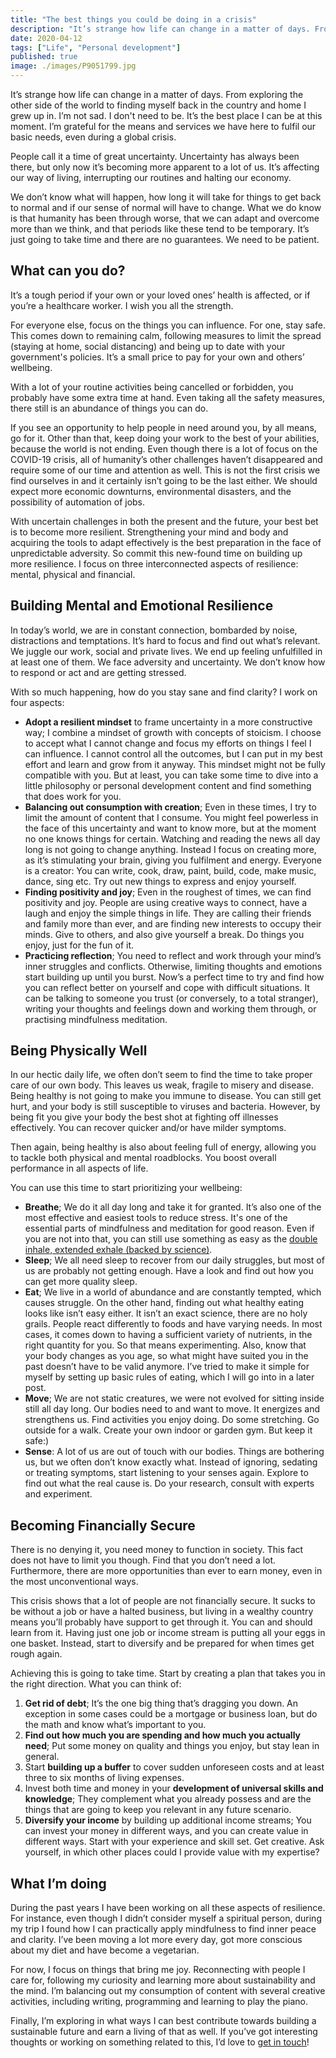 ```yaml
---
title: "The best things you could be doing in a crisis"
description: "It’s strange how life can change in a matter of days. From exploring the other side of the world to finding myself back in the country and home I grew up in. I’m not sad. I don't need to be. It’s the best place I can be at this moment. I’m grateful for the means and services we have here to fulfil our basic needs, "
date: 2020-04-12
tags: ["Life", "Personal development"]
published: true
image: ./images/P9051799.jpg
---
```


<!-- ![test](https://lh3.googleusercontent.com/PsBXhwqVdGgijxfv3cj8Jy7NUBB-BE_MMwjb_SOIx5MCUl7hWtbiec0-kdixfXWaRbibr0upvTzBrLEl9dwWI3biVA8XGLT-U7wtrLTj4Enwk7cpBCk2Fsa1q6JJFkAgV8sQN5-FokxOb4Gqp0r-oDg3qqIc9UPsUa9ONzKzrbCSiIEeuoRUj3IimLn5rZkALVc0z7yAgOPwa5X0miBouAwKSjG2WlNJlzfAyIMebPSzK6xhkIkKxHr6cEF3HRGt1juCNbPA9TQPi6N2-6aqJW_Z5uapnKrA3ovzDb5bwTyuuaBGG7DJIYZME392QnkXZIKJDcQgqkbNtzxaeBK-8fomQZ-IRl3Ombz3WhRij3KaaEKkVSCikPc5Q2kGwjfb2v2_m2rcf8yI8kNIW1RKCIO63S65_l7L4NBTe2f43CVH4VFwioQpMdDug9-IIePfH6ljWgwnSAI0CF8tyflB9jUB2rUtxapwS3HBHRdU3S2ZKh_tRs_3gOiqk_rmyOJOna98jeTjM6xC_IooL4hgs1FSqRjF-McThCmNy1KwQvMkDRuREkX9Lb8LM6jaT5VSEbPSQ1q28vBYdX5MhwIihXkpI6OEMuU9T3kundusO8MRuJEmkLpJ-fE9SYmW1t0FcWlcbSbLA6Z2AbNZyydzRweQSIGU0EyLgValZButajmBNKi5FTJmMFBWXpNW=w2307-h1297-no) -->
<!-- ./images/P9051799.JPG -->

It’s strange how life can change in a matter of days. From exploring the other side of the world to finding myself back in the country and home I grew up in. I’m not sad. I don't need to be. It’s the best place I can be at this moment. I’m grateful for the means and services we have here to fulfil our basic needs, even during a global crisis.

People call it a time of great uncertainty. Uncertainty has always been there, but only now it’s becoming more apparent to a lot of us. It’s affecting our way of living, interrupting our routines and halting our economy.

We don’t know what will happen, how long it will take for things to get back to normal and if our sense of normal will have to change. What we do know is that humanity has been through worse, that we can adapt and overcome more than we think, and that periods like these tend to be temporary. It’s just going to take time and there are no guarantees. We need to be patient.

## What can you do?

It’s a tough period if your own or your loved ones’ health is affected, or if you’re a healthcare worker. I wish you all the strength.

For everyone else, focus on the things you can influence. For one, stay safe. This comes down to remaining calm, following measures to limit the spread (staying at home, social distancing) and being up to date with your government's policies. It’s a small price to pay for your own and others’ wellbeing.

With a lot of your routine activities being cancelled or forbidden, you probably have some extra time at hand. Even taking all the safety measures, there still is an abundance of things you can do.

If you see an opportunity to help people in need around you, by all means, go for it.
Other than that, keep doing your work to the best of your abilities, because the world is not ending. Even though there is a lot of focus on the COVID-19 crisis, all of humanity’s other challenges haven’t disappeared and require some of our time and attention as well. This is not the first crisis we find ourselves in and it certainly isn’t going to be the last either. We should expect more economic downturns, environmental disasters, and the possibility of automation of jobs.

With uncertain challenges in both the present and the future, your best bet is to become more resilient. Strengthening your mind and body and acquiring the tools to adapt effectively is the best preparation in the face of unpredictable adversity.
So commit this new-found time on building up more resilience. I focus on three interconnected aspects of resilience: mental, physical and financial.

## Building Mental and Emotional Resilience

In today’s world, we are in constant connection, bombarded by noise, distractions and temptations. It’s hard to focus and find out what’s relevant. We juggle our work, social and private lives. We end up feeling unfulfilled in at least one of them. We face adversity and uncertainty. We don’t know how to respond or act and are getting stressed.

With so much happening, how do you stay sane and find clarity? I work on four aspects:

- **Adopt a resilient mindset** to frame uncertainty in a more constructive way; I combine a mindset of growth with concepts of stoicism.
  I choose to accept what I cannot change and focus my efforts on things I feel I can influence.
  I cannot control all the outcomes, but I can put in my best effort and learn and grow from it anyway.
  This mindset might not be fully compatible with you. But at least, you can take some time to dive into a little philosophy or personal development content and find something that does work for you.
- **Balancing out consumption with creation**; Even in these times, I try to limit the amount of content that I consume.
  You might feel powerless in the face of this uncertainty and want to know more, but at the moment no one knows things for certain.
  Watching and reading the news all day long is not going to change anything.
  Instead I focus on creating more, as it’s stimulating your brain, giving you fulfilment and energy. Everyone is a creator: You can write, cook, draw, paint, build, code, make music, dance, sing etc. Try out new things to express and enjoy yourself.
- **Finding positivity and joy**; Even in the roughest of times, we can find positivity and joy. People are using creative ways to connect, have a laugh and enjoy the simple things in life. They are calling their friends and family more than ever, and are finding new interests to occupy their minds. Give to others, and also give yourself a break. Do things you enjoy, just for the fun of it.
- **Practicing reflection**; You need to reflect and work through your mind’s inner struggles and conflicts. Otherwise, limiting thoughts and emotions start building up until you burst. Now’s a perfect time to try and find how you can reflect better on yourself and cope with difficult situations.
  It can be talking to someone you trust (or conversely, to a total stranger), writing your thoughts and feelings down and working them through, or practising mindfulness meditation.

## Being Physically Well

In our hectic daily life, we often don’t seem to find the time to take proper care of our own body. This leaves us weak, fragile to misery and disease. Being healthy is not going to make you immune to disease. You can still get hurt, and your body is still susceptible to viruses and bacteria. However, by being fit you give your body the best shot at fighting off illnesses effectively. You can recover quicker and/or have milder symptoms.

Then again, being healthy is also about feeling full of energy, allowing you to tackle both physical and mental roadblocks. You boost overall performance in all aspects of life.

You can use this time to start prioritizing your wellbeing:

- **Breathe**; We do it all day long and take it for granted. It’s also one of the most effective and easiest tools to reduce stress. It's one of the essential parts of mindfulness and meditation for good reason. Even if you are not into that, you can still use something as easy as the [double inhale, extended exhale (backed by science)](https://www.instagram.com/p/B-iajrGH-EO/).
- **Sleep**; We all need sleep to recover from our daily struggles, but most of us are probably not getting enough. Have a look and find out how you can get more quality sleep.
- **Eat**; We live in a world of abundance and are constantly tempted, which causes struggle. On the other hand, finding out what healthy eating looks like isn’t easy either.
  It isn’t an exact science, there are no holy grails. People react differently to foods and have varying needs. In most cases, it comes down to having a sufficient variety of nutrients, in the right quantity for you. So that means experimenting. Also, know that your body changes as you age, so what might have suited you in the past doesn’t have to be valid anymore. I’ve tried to make it simple for myself by setting up basic rules of eating, which I will go into in a later post.
- **Move**; We are not static creatures, we were not evolved for sitting inside still all day long. Our bodies need to and want to move. It energizes and strengthens us. Find activities you enjoy doing. Do some stretching. Go outside for a walk. Create your own indoor or garden gym. But keep it safe:)
- **Sense**: A lot of us are out of touch with our bodies. Things are bothering us, but we often don’t know exactly what. Instead of ignoring, sedating or treating symptoms, start listening to your senses again. Explore to find out what the real cause is. Do your research, consult with experts and experiment.

## Becoming Financially Secure

There is no denying it, you need money to function in society. This fact does not have to limit you though. Find that you don’t need a lot. Furthermore, there are more opportunities than ever to earn money, even in the most unconventional ways.

This crisis shows that a lot of people are not financially secure. It sucks to be without a job or have a halted business, but living in a wealthy country means you’ll probably have support to get through it. You can and should learn from it. Having just one job or income stream is putting all your eggs in one basket.
Instead, start to diversify and be prepared for when times get rough again.

Achieving this is going to take time. Start by creating a plan that takes you in the right direction. What you can think of:

1. **Get rid of debt**; It’s the one big thing that’s dragging you down. An exception in some cases could be a mortgage or business loan, but do the math and know what’s important to you.
2. **Find out how much you are spending and how much you actually need**; Put some money on quality and things you enjoy, but stay lean in general.
3. Start **building up a buffer** to cover sudden unforeseen costs and at least three to six months of living expenses.
4. Invest both time and money in your **development of universal skills and knowledge**; They complement what you already possess and are the things that are going to keep you relevant in any future scenario.
5. **Diversify your income** by building up additional income streams; You can invest your money in different ways, and you can create value in different ways. Start with your experience and skill set. Get creative. Ask yourself, in which other places could I provide value with my expertise?

## What I’m doing

During the past years I have been working on all these aspects of resilience. For instance, even though I didn’t consider myself a spiritual person, during my trip I found how I can practically apply mindfulness to find inner peace and clarity. I’ve been moving a lot more every day, got more conscious about my diet and have become a vegetarian.

For now, I focus on things that bring me joy. Reconnecting with people I care for, following my curiosity and learning more about sustainability and the mind. I’m balancing out my consumption of content with several creative activities, including writing, programming and learning to play the piano.

Finally, I’m exploring in what ways I can best contribute towards building a sustainable future and earn a living of that as well. If you’ve got interesting thoughts or working on something related to this, I’d love to [get in touch](mailto:alex@lxvdo.com)!
